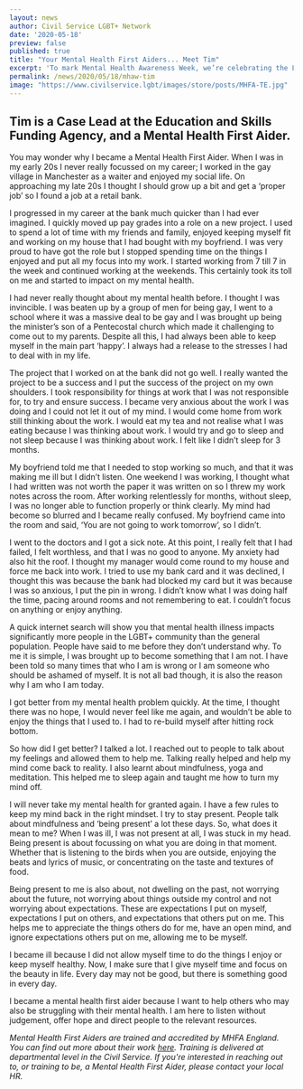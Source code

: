 ```yaml
---
layout: news
author: Civil Service LGBT+ Network
date: '2020-05-18'
preview: false
published: true
title: "Your Mental Health First Aiders... Meet Tim"
excerpt: 'To mark Mental Health Awareness Week, we’re celebrating the LGBT+ staff who support workplace wellbeing as Mental Health First Aiders.'
permalink: /news/2020/05/18/mhaw-tim
image: "https://www.civilservice.lgbt/images/store/posts/MHFA-TE.jpg"
---
```


## Tim is a Case Lead at the Education and Skills Funding Agency, and a Mental Health First Aider. 

You may wonder why I became a Mental Health First Aider. When I was in my early 20s I never really focussed on my career; I worked in the gay village in Manchester as a waiter and enjoyed my social life. On approaching my late 20s I thought I should grow up a bit and get a ‘proper job’ so I found a job at a retail bank. 

I progressed in my career at the bank much quicker than I had ever imagined. I quickly moved up pay grades into a role on a new project. I used to spend a lot of time with my friends and family, enjoyed keeping myself fit and working on my house that I had bought with my boyfriend. I was very proud to have got the role but I stopped spending time on the things I enjoyed and put all my focus into my work. I started working from 7 till 7 in the week and continued working at the weekends. This certainly took its toll on me and started to impact on my mental health. 

I had never really thought about my mental health before. I thought I was invincible. I was beaten up by a group of men for being gay, I went to a school where it was a massive deal to be gay and I was brought up being the minister’s son of a Pentecostal church which made it challenging to come out to my parents. Despite all this, I had always been able to keep myself in the main part ‘happy’. I always had a release to the stresses I had to deal with in my life. 

The project that I worked on at the bank did not go well. I really wanted the project to be a success and I put the success of the project on my own shoulders.  I took responsibility for things at work that I was not responsible for, to try and ensure success. I became very anxious about the work I was doing and I could not let it out of my mind. I would come home from work still thinking about the work. I would eat my tea and not realise what I was eating because I was thinking about work. I would try and go to sleep and not sleep because I was thinking about work. I felt like I didn’t sleep for 3 months.

My boyfriend told me that I needed to stop working so much, and that it was making me ill but I didn’t listen. One weekend I was working, I thought what I had written was not worth the paper it was written on so I threw my work notes across the room. After working relentlessly for months, without sleep, I was no longer able to function properly or think clearly. My mind had become so blurred and I became really confused. My boyfriend came into the room and said, ‘You are not going to work tomorrow’, so I didn’t.

I went to the doctors and I got a sick note. At this point, I really felt that I had failed, I felt worthless, and that I was no good to anyone. My anxiety had also hit the roof. I thought my manager would come round to my house and force me back into work. I tried to use my bank card and it was declined, I thought this was because the bank had blocked my card but it was because I was so anxious, I put the pin in wrong. I didn’t know what I was doing half the time, pacing around rooms and not remembering to eat. I couldn’t focus on anything or enjoy anything. 

A quick internet search   will show you that mental health illness impacts significantly more people in the LGBT+ community than the general population. People have said to me before they don’t understand why. To me it is simple, I was brought up to become something that I am not. I have been told so many times that who I am is wrong or I am someone who should be ashamed of myself. It is not all bad though, it is also the reason why I am who I am today.

I got better from my mental health problem quickly. At the time, I thought there was no hope, I would never feel like me again, and wouldn’t be able to enjoy the things that I used to. I had to re-build myself after hitting rock bottom.

So how did I get better? I talked a lot. I reached out to people to talk about my feelings and allowed them to help me. Talking really helped and help my mind come back to reality. I also learnt about mindfulness, yoga and meditation. This helped me to sleep again and taught me how to turn my mind off.

I will never take my mental health for granted again. I have a few rules to keep my mind back in the right mindset. I try to stay present. People talk about mindfulness and ‘being present’ a lot these days. So, what does it mean to me? When I was ill, I was not present at all, I was stuck in my head. Being present is about focussing on what you are doing in that moment. Whether that is listening to the birds when you are outside, enjoying the beats and lyrics of music, or concentrating on the taste and textures of food.

Being present to me is also about, not dwelling on the past, not worrying about the future, not worrying about things outside my control and not worrying about expectations. These are expectations I put on myself, expectations I put on others, and expectations that others put on me. This helps me to appreciate the things others do for me, have an open mind, and ignore expectations others put on me, allowing me to be myself.

I became ill because I did not allow myself time to do the things I enjoy or keep myself healthy. Now, I make sure that I give myself time and focus on the beauty in life. Every day may not be good, but there is something good in every day.

I became a mental health first aider because I want to help others who may also be struggling with their mental health. I am here to listen without judgement, offer hope and direct people to the relevant resources.

*Mental Health First Aiders are trained and accredited by MHFA England. You can find out more about their work [here](https://www.youtube.com/watch?v=NFRCdgXGlig). Training is delivered at departmental level in the Civil Service. If you're interested in reaching out to, or training to be, a Mental Health First Aider, please contact your local HR.* 
